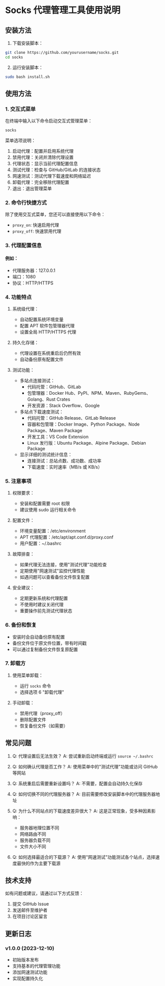 # Socks 代理管理工具使用说明

## 安装方法

1. 下载安装脚本：
```bash
git clone https://github.com/yourusername/socks.git
cd socks
```

2. 运行安装脚本：
```bash
sudo bash install.sh
```

## 使用方法

### 1. 交互式菜单

在终端中输入以下命令启动交互式管理菜单：
```bash
socks
```

菜单选项说明：
1. 启动代理：配置并启用系统代理
2. 禁用代理：关闭并清除代理设置
3. 代理状态：显示当前代理配置信息
4. 测试代理：检查与 GitHub/GitLab 的连接状态
5. 网速测试：测试代理下载速度和网络延迟
6. 卸载代理：完全移除代理配置
0. 退出：退出管理菜单

### 2. 命令行快捷方式

除了使用交互式菜单，您还可以直接使用以下命令：
- `proxy_on`: 快速启用代理
- `proxy_off`: 快速禁用代理

### 3. 代理配置信息
#### 例如：
- 代理服务器：127.0.0.1
- 端口：1080
- 协议：HTTP/HTTPS

### 4. 功能特点

1. 系统级代理：
   - 自动配置系统环境变量
   - 配置 APT 软件包管理器代理
   - 设置全局 HTTP/HTTPS 代理

2. 持久化存储：
   - 代理设置在系统重启后仍然有效
   - 自动备份原有配置文件

3. 测试功能：
   - 多站点连接测试：
     * 代码托管：GitHub、GitLab
     * 包管理器：Docker Hub、PyPI、NPM、Maven、RubyGems、Golang、Rust Crates
     * 开发资源：Stack Overflow、Google
   - 多站点下载速度测试：
     * 代码托管：GitHub Release、GitLab Release
     * 容器和包管理：Docker Image、Python Package、Node Package、Maven Package
     * 开发工具：VS Code Extension
     * Linux 发行版：Ubuntu Package、Alpine Package、Debian Package
   - 显示详细的测试统计信息：
     * 连接测试：总站点数、成功数、成功率
     * 下载速度：实时速率（MB/s 或 KB/s）

### 5. 注意事项

1. 权限要求：
   - 安装和配置需要 root 权限
   - 建议使用 sudo 运行相关命令

2. 配置文件：
   - 环境变量配置：/etc/environment
   - APT 代理配置：/etc/apt/apt.conf.d/proxy.conf
   - 用户配置：~/.bashrc

3. 故障排查：
   - 如果代理无法连接，使用"测试代理"功能检查
   - 定期使用"网速测试"监控代理性能
   - 如遇问题可以查看备份文件恢复配置

4. 安全建议：
   - 定期更新系统和代理配置
   - 不使用时建议关闭代理
   - 重要操作前先测试代理状态

### 6. 备份和恢复

- 安装时会自动备份原有配置
- 备份文件位于原文件位置，带有时间戳
- 可以通过复制备份文件恢复原配置

### 7. 卸载方

1. 使用菜单卸载：
   - 运行 `socks` 命令
   - 选择选项 6 "卸载代理"

2. 手动卸载：
   - 禁用代理（proxy_off）
   - 删除配置文件
   - 恢复备份文件（如需要）

## 常见问题

1. Q: 代理设置后无法生效？
   A: 尝试重新启动终端或运行 `source ~/.bashrc`

2. Q: 如何确认代理是否工作？
   A: 使用菜单中的"测试代理"功能或访问 GitHub 等网站

3. Q: 系统重启后需要重新设置吗？
   A: 不需要，配置会自动持久化保存

4. Q: 如何切换不同的代理服务器？
   A: 目前需要修改安装脚本中的代理服务器地址

5. Q: 为什么不同站点的下载速度差异很大？
   A: 这是正常现象，受多种因素影响：
      - 服务器地理位置不同
      - 网络路由不同
      - 服务器负载不同
      - 文件大小不同

6. Q: 如何选择最适合的下载源？
   A: 使用"网速测试"功能测试各个站点，选择速度最快的作为主要下载源

## 技术支持

如有问题或建议，请通过以下方式反馈：
1. 提交 GitHub Issue
2. 发送邮件至维护者
3. 在项目讨论区留言

## 更新日志

### v1.0.0 (2023-12-10)
- 初始版本发布
- 支持基本的代理管理功能
- 添加网速测试功能
- 实现配置持久化